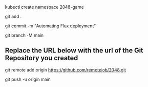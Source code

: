 kubectl create namespace 2048-game

git add .

git commit -m "Automating Flux deployment" 

git branch -M main

## Replace the URL below with the url of the Git Repository you created 

git remote add origin https://github.com/remotejob/2048.git

git push -u origin main